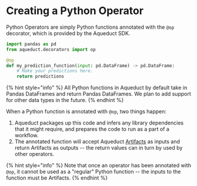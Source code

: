 # Creating a Python Operator

Python Operators are simply Python functions annotated with the `@op` decorator, which is provided by the Aqueduct SDK.&#x20;

```python
import pandas as pd
from aqueduct.decorators import op

@op
def my_prediction_function(input: pd.DataFrame) -> pd.DataFrame:
    # Make your predictions here.
    return predictions
```

{% hint style="info" %}
All Python functions in Aqueduct by default take in Pandas DataFrames and return Pandas DataFrames. We plan to add support for other data types in the future.
{% endhint %}

When a Python function is annotated with `@op`, two things happen:

1. Aqueduct packages up this code and infers any library dependencies that it might require, and prepares the code to run as a part of a workflow.&#x20;
2. The annotated function will accept Aqueduct [Artifacts](../artifacts.md) as inputs and return Artifacts as outputs -- the return values can in turn by used by other operators.&#x20;

{% hint style="info" %}
Note that once an operator has been annotated with `@op`, it cannot be used as a "regular" Python function -- the inputs to the function must be Artifacts.
{% endhint %}
